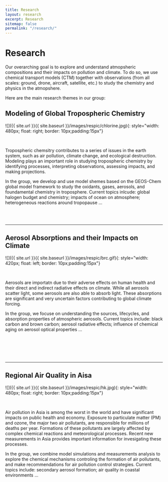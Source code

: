 ```yaml
---
title: Research
layout: research
excerpt: Research
sitemap: false
permalink: "/research/"
---
```


# Research

Our overarching goal is to explore and understand atmopsheric compositions and their impacts on pollution and climate. To do so, we use chemical transport models (CTM) together with observations (from all scales: ground, drone, aircraft, satellite, etc.) to study the chemistry and physics in the atmopshere. 

Here are the main research themes in our group:


## Modeling of Global Tropospheric Chemistry

![]({{ site.url }}{{ site.baseurl }}/images/respic/chlorine.jpg){: style="width: 480px; float: right; border: 10px;padding:15px"}

<br />

Tropospheric chemsitry contributes to a series of issues in the earth system, such as air pollution, climate change, and ecological destruction. Modeling plays an important role in studying tropospheric chemistry by identifying processes, interpreting observations, assessing impacts, and making projections. 

In the group, we develop and use model shemes based on the GEOS-Chem global model framework to study the oxidants, gases, aerosols, and foundamental chemistry in troposphere. Current topics inlcude: global halogen budget and chemistry; impacts of ocean on atmosphere; heterogeneous reactions around tropopause ...

<br/>
<br/>

----
## Aerosol Absorptions and their Impacts on Climate

![]({{ site.url }}{{ site.baseurl }}/images/respic/brc.gif){: style="width: 420px; float: left; border: 10px;padding:15px"}

<br />

Aerosols are importatn due to their adverse effects on human health and their direct and indirect radiative effects on climate. While  all aerosols scatter light, some aerosols are also able to absorb light. These absorptions are significant and very uncertain factors contributing to global climate forcing.  

In the group, we focuse on understanding the sources, lifecycles, and absorption properties of atmospheric aerosols. Current topics include: black carbon and brown carbon; aerosol radiative effects; influence of chemical aging on aerosol optical properties ...

<br/>
<br/>
<br/>
<br/>

----
## Regional Air Quality in Aisa
![]({{ site.url }}{{ site.baseurl }}/images/respic/hk.jpg){: style="width: 480px; float: right; border: 10px;padding:15px"}

<br />

Air pollution in Asia is among the worst in the world and have significant impacts on public health and economy. Exposure to particulate matter (PM) and ozone, the major two air pollutants, are responsible for millions of deaths per year. Formations of these pollutants are largely affected by complex chemical reactions and meteorological processes. Recent new measurements in Asia provides important information for invesigating these processes.

In the group, we combine model simulations and measurements analysis to explore the chemical mechanisms controling the formation of air pollutants, and make recommendations for air pollution control strategies. Current topics include: secondary aerosol formation; air quality in coastal environments ...

<br />
<br />
